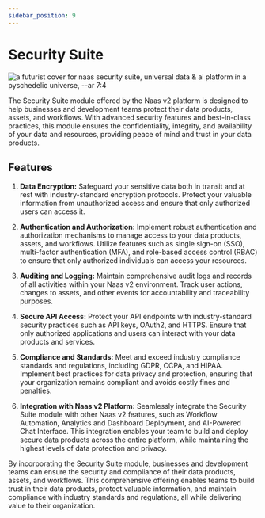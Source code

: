 ```yaml
---
sidebar_position: 9
---
```


# Security Suite

![a futurist cover for naas security suite, universal data & ai platform in a pyschedelic universe, --ar 7:4](https://media.discordapp.net/attachments/1084579666175729694/1107834241947017276/jeymassa_a_futurist_cover_for_naas_security_feature_universal_d_ac2416e3-3715-41ef-b167-48cf82271ad3.png?width=2180&height=1246)

The Security Suite module offered by the Naas v2 platform is designed to help businesses and development teams protect their data products, assets, and workflows. With advanced security features and best-in-class practices, this module ensures the confidentiality, integrity, and availability of your data and resources, providing peace of mind and trust in your data products.

## Features

1.  **Data Encryption:** Safeguard your sensitive data both in transit and at rest with industry-standard encryption protocols. Protect your valuable information from unauthorized access and ensure that only authorized users can access it.
    
2.  **Authentication and Authorization:** Implement robust authentication and authorization mechanisms to manage access to your data products, assets, and workflows. Utilize features such as single sign-on (SSO), multi-factor authentication (MFA), and role-based access control (RBAC) to ensure that only authorized individuals can access your resources.
    
3.  **Auditing and Logging:** Maintain comprehensive audit logs and records of all activities within your Naas v2 environment. Track user actions, changes to assets, and other events for accountability and traceability purposes.
    
4.  **Secure API Access:** Protect your API endpoints with industry-standard security practices such as API keys, OAuth2, and HTTPS. Ensure that only authorized applications and users can interact with your data products and services.
    
5.  **Compliance and Standards:** Meet and exceed industry compliance standards and regulations, including GDPR, CCPA, and HIPAA. Implement best practices for data privacy and protection, ensuring that your organization remains compliant and avoids costly fines and penalties.
    
6.  **Integration with Naas v2 Platform:** Seamlessly integrate the Security Suite module with other Naas v2 features, such as Workflow Automation, Analytics and Dashboard Deployment, and AI-Powered Chat Interface. This integration enables your team to build and deploy secure data products across the entire platform, while maintaining the highest levels of data protection and privacy.
    

By incorporating the Security Suite module, businesses and development teams can ensure the security and compliance of their data products, assets, and workflows. This comprehensive offering enables teams to build trust in their data products, protect valuable information, and maintain compliance with industry standards and regulations, all while delivering value to their organization.